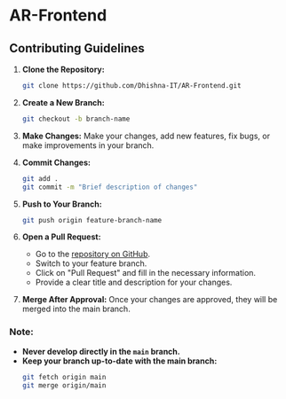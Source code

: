 # AR-Frontend

## Contributing Guidelines

1. **Clone the Repository:**
   ```bash
   git clone https://github.com/Dhishna-IT/AR-Frontend.git
   ```

2. **Create a New Branch:**
   ```bash
   git checkout -b branch-name
   ```

3. **Make Changes:**
   Make your changes, add new features, fix bugs, or make improvements in your branch.

4. **Commit Changes:**
   ```bash
   git add .
   git commit -m "Brief description of changes"
   ```

5. **Push to Your Branch:**
   ```bash
   git push origin feature-branch-name
   ```

6. **Open a Pull Request:**
   - Go to the [repository on GitHub](https://github.com/Dhishna-IT/AR-Frontend.git).
   - Switch to your feature branch.
   - Click on "Pull Request" and fill in the necessary information.
   - Provide a clear title and description for your changes.

7. **Merge After Approval:**
   Once your changes are approved, they will be merged into the main branch.

### Note:
- **Never develop directly in the `main` branch.**
- **Keep your branch up-to-date with the main branch:**
  ```bash
  git fetch origin main
  git merge origin/main
  ```
